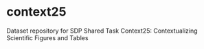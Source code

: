 # context25
Dataset repository for SDP Shared Task Context25: Contextualizing Scientific Figures and Tables
